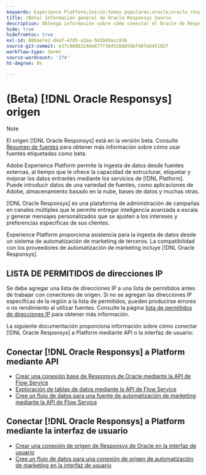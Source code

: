 ```yaml
---
keywords: Experience Platform;inicio;temas populares;oracle;oracle responsys;responsys
title: (Beta) Información general de Oracle Responsys Source
description: Obtenga información sobre cómo conectar el Oracle de Responsys a Adobe Experience Platform mediante API o la interfaz de usuario.
hide: true
hidefromtoc: true
exl-id: 806ae7e2-d4af-47d5-a3aa-561b69acc836
source-git-commit: e37c00863249e677f1645266859bf40fe6451827
workflow-type: tm+mt
source-wordcount: '274'
ht-degree: 0%

---
```


# (Beta) [!DNL Oracle Responsys] origen

>[!NOTE]
>
>El origen [!DNL Oracle Responsys] está en la versión beta. Consulte [Resumen de fuentes](../../home.md#terms-and-conditions) para obtener más información sobre cómo usar fuentes etiquetadas como beta.

Adobe Experience Platform permite la ingesta de datos desde fuentes externas, al tiempo que le ofrece la capacidad de estructurar, etiquetar y mejorar los datos entrantes mediante los servicios de [!DNL Platform]. Puede introducir datos de una variedad de fuentes, como aplicaciones de Adobe, almacenamiento basado en la nube, bases de datos y muchas otras.

[!DNL Oracle Responsys] es una plataforma de administración de campañas en canales múltiples que le permite entregar inteligencia avanzada a escala y generar mensajes personalizados que se ajusten a los intereses y preferencias específicas de sus clientes.

Experience Platform proporciona asistencia para la ingesta de datos desde un sistema de automatización de marketing de terceros. La compatibilidad con los proveedores de automatización de marketing incluye [!DNL Oracle Responsys].

## LISTA DE PERMITIDOS de direcciones IP

Se debe agregar una lista de direcciones IP a una lista de permitidos antes de trabajar con conectores de origen. Si no se agregan las direcciones IP específicas de la región a la lista de permitidos, pueden producirse errores o no rendimiento al utilizar fuentes. Consulte la página [lista de permitidos de direcciones IP](../../ip-address-allow-list.md) para obtener más información.

La siguiente documentación proporciona información sobre cómo conectar [!DNL Oracle Responsys] a Platform mediante API o la interfaz de usuario:

## Conectar [!DNL Oracle Responsys] a Platform mediante API

* [Crear una conexión base de Responsys de Oracle mediante la API de Flow Service](../../tutorials/api/create/marketing-automation/oracle-responsys.md)
* [Exploración de tablas de datos mediante la API de Flow Service](../../tutorials/api/explore/tabular.md)
* [Cree un flujo de datos para una fuente de automatización de marketing mediante la API de Flow Service](../../tutorials/api/collect/marketing-automation.md)

## Conectar [!DNL Oracle Responsys] a Platform mediante la interfaz de usuario

* [Crear una conexión de origen de Responsys de Oracle en la interfaz de usuario](../../tutorials/ui/create/marketing-automation/oracle-responsys.md)
* [Cree un flujo de datos para una conexión de origen de automatización de marketing en la interfaz de usuario](../../tutorials/ui/dataflow/marketing-automation.md)
